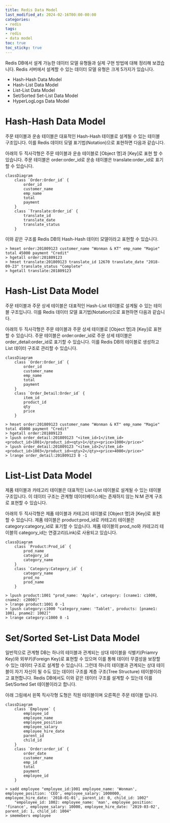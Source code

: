 ```yaml
---
title: Redis Data Model
last_modified_at: 2024-02-16T00:00-00:00
categories:
- redis
tags:
- redis
- data model
toc: true
toc_sticky: true
---
```


Redis DB에서 설계 가능한 데이터 모델 유형들과 실제 구현 방법에 대해 정리해 보겠습니다.
Redis 서버에서 설계할 수 있는 데이터 모델 유형은 크게 5가지가 있습니다.

- Hash-Hash Data Model
- Hash-List Data Model
- List-List Data Model
- Set/Sorted Set-List Data Model
- HyperLogLogs Data Model

# Hash-Hash Data Model

주문 테이블과 운송 테이블은 대표적인 Hash-Hash 테이블로 설계될 수 있는 테이블 구조입니다.
이를 Redis 데이터 모델 표기법(Notation)으로 표현하면 다음과 같습니다.

아래의 두 직사각형은 주문 테이블과 운송 테이블로 [Object 명]과 [Key]로 표현 할 수 있습니다.
주문 테이블은 order:order_id로 운송 테이블은 translate:order_id로 표기할 수 있습니다.

```mermaid
classDiagram
    class `Order:Order_id` {
        order_id
        customer_name
        emp_name
        total
        payment
    }
    class `Translate:Order_id` {
        translate_id
        translate_date
        translate_status
    }
```

이와 같은 구조를 Redis DB의 Hash-Hash 데이터 모델이라고 표현할 수 있습니다.

```Shell
> hmset order:201809123 customer_name "Wonman & KT" emp_name "Magie" total 45000 payment "Credit"
> hgetall order:201809123
> hmset translate:201809123 translate_id 12670 translate_date "2018-09-23" translate_status "Complete"
> hgetall translate:201809123
```

# Hash-List Data Model

주문 테이블과 주문 상세 테이블은 대표적인 Hash-List 테이블로 설계될 수 있는 테이블 구조입니다.
이를 Redis 데이터 모델 표기법(Notation)으로 표현하면 다음과 같습니다.

아래의 두 직사각형은 주문 테이블과 주문 상세 테이블로 [Object 명]과 [Key]로 표현 할 수 있습니다.
주문 테이블은 order:order_id로 주문 상세 테이블은 order_detail:order_id로 표기할 수 있습니다.
이를 Redis DB의 테이블로 생성하고 List 데이터 구조로 관리할 수 있습니다.

```mermaid
classDiagram
    class `Order:Order_id` {
        order_id
        customer_name
        emp_name
        total
        payment
    }
    class `Order_Detail:Order_id` {
        item_id
        product_id
        qty
        price
    }
```

```Shell
> hmset order:201809123 customer_name "Wonman & KT" emp_name "Magie" total 45000 payment "Credit"
> hgetall order:201809123
> lpush order_detail:201809123 "<item_id>1</item_id><product_id>1001</product_id><qty>1</qty><price>1000</price>"
> lpush order_detail:201809123 "<item_id>2</item_id><product_id>1003</product_id><qty>2</qty><price>4000</price>"
> lrange order_detail:201809123 0 -1
```

# List-List Data Model

제품 테이블과 카테고리 테이블은 대표적인 List-List 테이블로 설계될 수 있는 테이블 구조입니다.
이 데이터 구조는 관계형 데이터베이스에는 존재하지 않는 N:M 관계 구조로 표현할 수 있습니다.

아래의 두 직사각형은 제품 테이블과 카테고리 테이블로 [Object 명]과 [Key]로 표현 할 수 있습니다.
제품 테이블은 product:prod_id로 카테고리 테이블은 category:category_id로 표기할 수 있습니다.
제품 테이블의 prod_no와 카테고리 테이블의 category_id는 연결고리(Link)로 사용되고 있습니다.

```mermaid
classDiagram
    class `Product:Prod_id` {
        prod_name
        category_id
        category_name
    }
    class `Category:Category_id` {
        category_name
        prod_no
        prod_name
    }
```

```Shell
> lpush product:1001 "prod_name: 'Apple', category: [cname1: c1000, cname2: c2000]"
> lrange product:1001 0 -1
> lpush category:c1000 "category_name: 'Tablet', products: [pname1: 1001, pname2: 1002]"
> lrange category:c1000 0 -1
```

# Set/Sorted Set-List Data Model

일반적으로 관계형 DB는 하나의 테이블과 관계되는 상대 테이블을 식별키(Priamry Key)와 외부키(Foreign Key)로 표현할 수 있으며 이를 통해 데이터 무결성을 보장할 수 있는 데이터 구조로 설계할 수 있습니다.
그런데 하나의 테이블과 관계되는 상대 테이블이 자기 자신이 될 수도 있는 데이터 구조를 계층 구조(Tree Structure) 테이블이라고 표현합니다.
Redis DB에서도 이와 같은 데이터 구조를 설계할 수 있는데 이를 Set/Sorted Set 테이블이라고 합니다.

아래 그림에서 왼쪽 직사각형 도형은 직원 테이블이며 오른쪽은 주문 테이블 입니다.

```mermaid
classDiagram
    class `Employee` {
        employee_id
        employee_name
        employee_position
        employee_salary
        employee_hire_date
        parent_id
        child_id
    }
    class `Order:order_id` {
        order_date
        customer_name
        emp_id
        total
        payment
        employee_id
    }
```

```Shell
> sadd employee "employee_id:1001 employee_name: 'Wonman', employee_position: 'CEO', employee_salary: 1000000, employee_hire_date: '2018-01-01', parent_id: 0, child_id: 1002"
    "empoloyee_id: 1002: employee_name: 'man', employee_position: 'finance', employee_salary: 10000, employee_hire_date: '2019-03-02', parent_id: 1, child_id: 1004"
> smemebers employee
```
